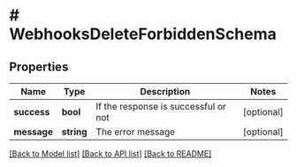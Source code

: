 # # WebhooksDeleteForbiddenSchema

## Properties

Name | Type | Description | Notes
------------ | ------------- | ------------- | -------------
**success** | **bool** | If the response is successful or not | [optional]
**message** | **string** | The error message | [optional]

[[Back to Model list]](../../README.md#models) [[Back to API list]](../../README.md#endpoints) [[Back to README]](../../README.md)
